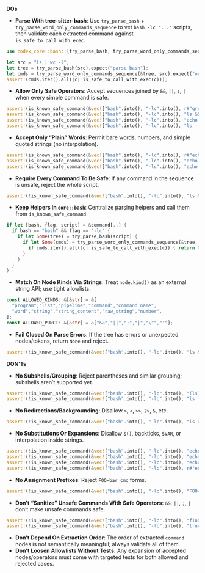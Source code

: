 **DOs**
- **Parse With tree-sitter-bash**: Use `try_parse_bash` + `try_parse_word_only_commands_sequence` to vet `bash -lc "..."` scripts, then validate each extracted command against `is_safe_to_call_with_exec`.
```rust
use codex_core::bash::{try_parse_bash, try_parse_word_only_commands_sequence};

let src = "ls | wc -l";
let tree = try_parse_bash(src).expect("parse bash");
let cmds = try_parse_word_only_commands_sequence(&tree, src).expect("only plain commands");
assert!(cmds.iter().all(|c| is_safe_to_call_with_exec(c)));
```
- **Allow Only Safe Operators**: Accept sequences joined by `&&`, `||`, `;`, `|` when every simple command is safe.
```rust
assert!(is_known_safe_command(&vec!["bash".into(), "-lc".into(), r#"grep -R "Cargo.toml" -n || true"#.into()]));
assert!(is_known_safe_command(&vec!["bash".into(), "-lc".into(), "ls && pwd".into()]));
assert!(is_known_safe_command(&vec!["bash".into(), "-lc".into(), "echo 'hi' ; ls".into()]));
assert!(is_known_safe_command(&vec!["bash".into(), "-lc".into(), "ls | wc -l".into()]));
```
- **Accept Only “Plain” Words**: Permit bare words, numbers, and simple quoted strings (no interpolation).
```rust
assert!(is_known_safe_command(&vec!["bash".into(), "-lc".into(), r#"echo "hello world""#.into()]));
assert!(is_known_safe_command(&vec!["bash".into(), "-lc".into(), "echo 'hi there'".into()]));
assert!(is_known_safe_command(&vec!["bash".into(), "-lc".into(), "echo 123 456".into()]));
```
- **Require Every Command To Be Safe**: If any command in the sequence is unsafe, reject the whole script.
```rust
assert!(!is_known_safe_command(&vec!["bash".into(), "-lc".into(), "ls && rm -rf /".into()]));
```
- **Keep Helpers In `core::bash`**: Centralize parsing helpers and call them from `is_known_safe_command`.
```rust
if let [bash, flag, script] = &command[..] {
  if bash == "bash" && flag == "-lc" {
    if let Some(tree) = try_parse_bash(script) {
      if let Some(cmds) = try_parse_word_only_commands_sequence(&tree, script) {
        if cmds.iter().all(|c| is_safe_to_call_with_exec(c)) { return true; }
      }
    }
  }
}
```
- **Match On Node Kinds Via Strings**: Treat `node.kind()` as an external string API; use tight allowlists.
```rust
const ALLOWED_KINDS: &[&str] = &[
  "program","list","pipeline","command","command_name",
  "word","string","string_content","raw_string","number",
];
const ALLOWED_PUNCT: &[&str] = &["&&","||",";","|","\"","'"];
```
- **Fail Closed On Parse Errors**: If the tree has errors or unexpected nodes/tokens, return `None` and reject.
```rust
assert!(!is_known_safe_command(&vec!["bash".into(), "-lc".into(), "ls &&".into()]));
```

**DON’Ts**
- **No Subshells/Grouping**: Reject parentheses and similar grouping; subshells aren’t supported yet.
```rust
assert!(!is_known_safe_command(&vec!["bash".into(), "-lc".into(), "(ls)".into()]));
assert!(!is_known_safe_command(&vec!["bash".into(), "-lc".into(), "ls || (pwd && echo hi)".into()]));
```
- **No Redirections/Backgrounding**: Disallow `>`, `<`, `>>`, `2>`, `&`, etc.
```rust
assert!(!is_known_safe_command(&vec!["bash".into(), "-lc".into(), "ls > out.txt".into()]));
```
- **No Substitutions Or Expansions**: Disallow `$()`, backticks, `$VAR`, or interpolation inside strings.
```rust
assert!(!is_known_safe_command(&vec!["bash".into(), "-lc".into(), "echo $(pwd)".into()]));
assert!(!is_known_safe_command(&vec!["bash".into(), "-lc".into(), "echo `pwd`".into()]));
assert!(!is_known_safe_command(&vec!["bash".into(), "-lc".into(), "echo $HOME".into()]));
assert!(!is_known_safe_command(&vec!["bash".into(), "-lc".into(), r#"echo "hi $USER""#.into()]));
```
- **No Assignment Prefixes**: Reject `FOO=bar cmd` forms.
```rust
assert!(!is_known_safe_command(&vec!["bash".into(), "-lc".into(), "FOO=bar ls".into()]));
```
- **Don’t “Sanitize” Unsafe Commands With Safe Operators**: `&&`, `||`, `;`, `|` don’t make unsafe commands safe.
```rust
assert!(!is_known_safe_command(&vec!["bash".into(), "-lc".into(), "find . -name file.txt -delete".into()]));
assert!(!is_known_safe_command(&vec!["bash".into(), "-lc".into(), "true || rm -rf /".into()]));
```
- **Don’t Depend On Extraction Order**: The order of extracted `command` nodes is not semantically meaningful; always validate all of them.
- **Don’t Loosen Allowlists Without Tests**: Any expansion of accepted nodes/operators must come with targeted tests for both allowed and rejected cases.